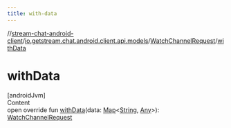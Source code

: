```yaml
---
title: with-data
---
```

//[stream-chat-android-client](../../../index.md)/[io.getstream.chat.android.client.api.models](../index.md)/[WatchChannelRequest](index.md)/[withData](withData.md)



# withData  
[androidJvm]  
Content  
open override fun [withData](withData.md)(data: [Map](https://kotlinlang.org/api/latest/jvm/stdlib/kotlin.collections/-map/index.html)&lt;[String](https://kotlinlang.org/api/latest/jvm/stdlib/kotlin/-string/index.html), [Any](https://kotlinlang.org/api/latest/jvm/stdlib/kotlin/-any/index.html)&gt;): [WatchChannelRequest](index.md)  



